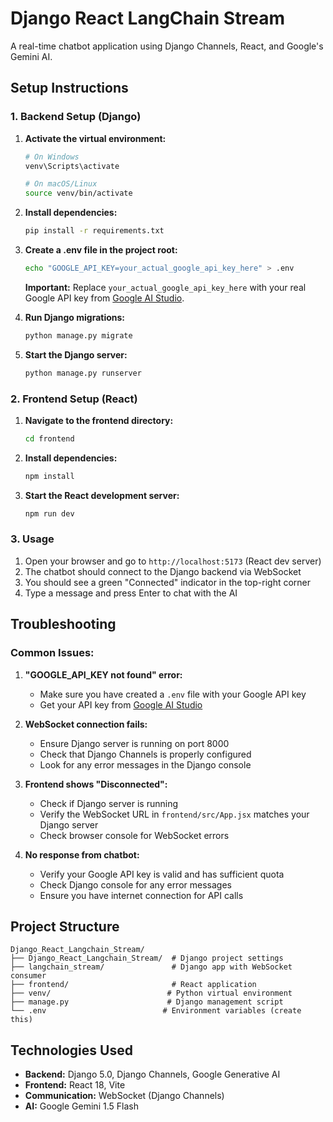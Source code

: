 # Django React LangChain Stream

A real-time chatbot application using Django Channels, React, and Google's Gemini AI.

## Setup Instructions

### 1. Backend Setup (Django)

1. **Activate the virtual environment:**
   ```bash
   # On Windows
   venv\Scripts\activate
   
   # On macOS/Linux
   source venv/bin/activate
   ```

2. **Install dependencies:**
   ```bash
   pip install -r requirements.txt
   ```

3. **Create a .env file in the project root:**
   ```bash
   echo "GOOGLE_API_KEY=your_actual_google_api_key_here" > .env
   ```
   
   **Important:** Replace `your_actual_google_api_key_here` with your real Google API key from [Google AI Studio](https://makersuite.google.com/app/apikey).

4. **Run Django migrations:**
   ```bash
   python manage.py migrate
   ```

5. **Start the Django server:**
   ```bash
   python manage.py runserver
   ```

### 2. Frontend Setup (React)

1. **Navigate to the frontend directory:**
   ```bash
   cd frontend
   ```

2. **Install dependencies:**
   ```bash
   npm install
   ```

3. **Start the React development server:**
   ```bash
   npm run dev
   ```

### 3. Usage

1. Open your browser and go to `http://localhost:5173` (React dev server)
2. The chatbot should connect to the Django backend via WebSocket
3. You should see a green "Connected" indicator in the top-right corner
4. Type a message and press Enter to chat with the AI

## Troubleshooting

### Common Issues:

1. **"GOOGLE_API_KEY not found" error:**
   - Make sure you have created a `.env` file with your Google API key
   - Get your API key from [Google AI Studio](https://makersuite.google.com/app/apikey)

2. **WebSocket connection fails:**
   - Ensure Django server is running on port 8000
   - Check that Django Channels is properly configured
   - Look for any error messages in the Django console

3. **Frontend shows "Disconnected":**
   - Check if Django server is running
   - Verify the WebSocket URL in `frontend/src/App.jsx` matches your Django server
   - Check browser console for WebSocket errors

4. **No response from chatbot:**
   - Verify your Google API key is valid and has sufficient quota
   - Check Django console for any error messages
   - Ensure you have internet connection for API calls

## Project Structure

```
Django_React_Langchain_Stream/
├── Django_React_Langchain_Stream/  # Django project settings
├── langchain_stream/               # Django app with WebSocket consumer
├── frontend/                       # React application
├── venv/                          # Python virtual environment
├── manage.py                      # Django management script
└── .env                          # Environment variables (create this)
```

## Technologies Used

- **Backend:** Django 5.0, Django Channels, Google Generative AI
- **Frontend:** React 18, Vite
- **Communication:** WebSocket (Django Channels)
- **AI:** Google Gemini 1.5 Flash
